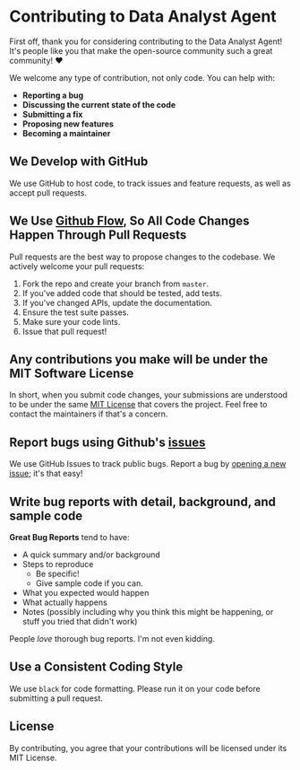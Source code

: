 # Contributing to Data Analyst Agent

First off, thank you for considering contributing to the Data Analyst Agent! It's people like you that make the open-source community such a great community! ❤️

We welcome any type of contribution, not only code. You can help with:
*   **Reporting a bug**
*   **Discussing the current state of the code**
*   **Submitting a fix**
*   **Proposing new features**
*   **Becoming a maintainer**

## We Develop with GitHub
We use GitHub to host code, to track issues and feature requests, as well as accept pull requests.

## We Use [Github Flow](https://guides.github.com/introduction/flow/index.html), So All Code Changes Happen Through Pull Requests
Pull requests are the best way to propose changes to the codebase. We actively welcome your pull requests:
1.  Fork the repo and create your branch from `master`.
2.  If you've added code that should be tested, add tests.
3.  If you've changed APIs, update the documentation.
4.  Ensure the test suite passes.
5.  Make sure your code lints.
6.  Issue that pull request!

## Any contributions you make will be under the MIT Software License
In short, when you submit code changes, your submissions are understood to be under the same [MIT License](http://choosealicense.com/licenses/mit/) that covers the project. Feel free to contact the maintainers if that's a concern.

## Report bugs using Github's [issues](https://github.com/PythonicVarun/Data-Analyst-Agent/issues)
We use GitHub Issues to track public bugs. Report a bug by [opening a new issue](https://github.com/PythonicVarun/Data-Analyst-Agent/issues/new); it's that easy!

## Write bug reports with detail, background, and sample code
**Great Bug Reports** tend to have:
-   A quick summary and/or background
-   Steps to reproduce
    -   Be specific!
    -   Give sample code if you can.
-   What you expected would happen
-   What actually happens
-   Notes (possibly including why you think this might be happening, or stuff you tried that didn't work)

People *love* thorough bug reports. I'm not even kidding.

## Use a Consistent Coding Style
We use `black` for code formatting. Please run it on your code before submitting a pull request.

## License
By contributing, you agree that your contributions will be licensed under its MIT License.
